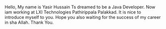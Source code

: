 Hello, My name is Yasir Hussain Ts dreamed to be a Java Developer. Now iam working at LXI Technologies Pathirippala Palakkad. It is nice to introduce myself to you. Hope you also waiting for the success of my career in sha Allah. Thank You.
